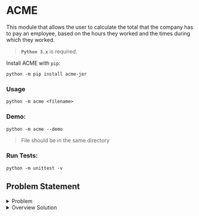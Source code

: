 # ACME

This module that allows the user to calculate the total that the company has to pay an employee, based on the hours they worked and the times during which they worked.

> **`Python 3.x`** is required.

Install ACME with `pip`:

```
python -m pip install acme-jer
```
### Usage

    python -m acme <filename>

### Demo:
    python -m acme --demo
> File should be in the same directory

### Run Tests:
    python -m unittest -v
    

## Problem Statement
<details>
  <summary>Problem</summary>
  
The company ACME offers their employees the flexibility to work the hours they want. They will pay for the hours worked based on the day of the week and time of day, according to the following table:

| Monday - Friday      | Saturday and Sunday  |
|----------------------|----------------------|
| 00:01 - 09:00 25 USD | 00:01 - 09:00 30 USD |
| 09:01 - 18:00 15 USD | 09:01 - 18:00 20 USD |
| 18:01 - 00:00 20 USD | 18:01 - 00:00 25 USD |

The goal of this exercise is to calculate the total that the company has to pay an employee, based on the hours they worked and the times during which they worked. The following abbreviations will be used for entering data:

| Monday  | Tuesday | Wednesday | Thursday | Friday | Saturday | Sunday |
|--------|---------|-----------|----------|--------|----------|--------|
| MO     | TU      | WE        | TH       | FR     | SA       | SU     |

**Input:** the name of an employee and the schedule they worked, indicating the time and hours. This should be a .txt file with at least five sets of data. You can include the data from our two examples below.

**Output:** indicate how much the employee has to be paid

For example:

| Case       | Case 1                                                                     | Case 2                                           |
|------------|----------------------------------------------------------------------------|--------------------------------------------------|
| **Input**  | RENE=MO10:00-12:00,TU10:00-12:00,TH01:00-03:00,SA14:00-18:00,SU20:00-21:00 | ASTRID=MO10:00-12:00,TH12:00-14:00,SU20:00-21:00 |
| **Output** | The amount to pay RENE is: 215 USD                                         | The amount to pay ASTRID is: 85 USD              |
</details>


<details><summary>Overview Solution</summary>
![UML-class case](https://lucid.app/publicSegments/view/a4bb0aae-d9fd-4322-a407-309d9ff6e801/image.png)
</details>
